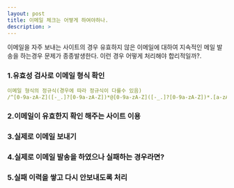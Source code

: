 ```yaml
---
layout: post
title: 이메일 체크는 어떻게 하여야하나.
description: > 
---
```


이메일을 자주 보내는 사이트의 경우 유효하지 않은 이메일에 대하여 지속적인 메일 발송을 하는경우 문제가 종종발생한다.
이런 경우 어떻게 처리해야 합리적일까?.

### 1.유효성 검사로 이메일 형식 확인
~~~yml
이메일 형식의 정규식(경우에 따라 정규식이 다를수 있음)
/^[0-9a-zA-Z]([-_.]?[0-9a-zA-Z])*@[0-9a-zA-Z]([-_.]?[0-9a-zA-Z])*.[a-zA-Z]{2,3}$/i;
~~~

### 2.이메일이 유효한지 확인 해주는 사이트 이용


### 3.실제로 이메일 보내기 


### 4.실제로 이메일 발송을 하였으나 실패하는 경우라면?


### 5.실패 이력을 쌓고 다시 안보내도록 처리


